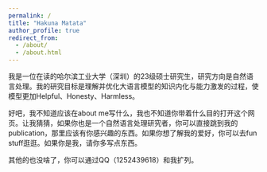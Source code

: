 ```yaml
---
permalink: /
title: "Hakuna Matata"
author_profile: true
redirect_from: 
  - /about/
  - /about.html
---
```


我是一位在读的哈尔滨工业大学（深圳）的23级硕士研究生，研究方向是自然语言处理。我的研究目标是理解并优化大语言模型的知识内化与能力激发的过程，使模型更加Helpful、Honesty、Harmless。

好吧，我不知道应该在about me写什么，我也不知道你带着什么目的打开这个网页。让我猜猜，如果你也是一个自然语言处理研究者，你可以直接跳到我的publication，那里应该有你感兴趣的东西。如果你想了解我的爱好，你可以去fun stuff逛逛。如果你是我，请你多写点东西。

其他的也没啥了，你可以通过QQ（1252439618）和我扩列。


